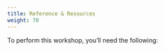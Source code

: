 ```yaml
---
title: Reference & Resources
weight: 70
---
```


To perform this workshop, you’ll need the following:
